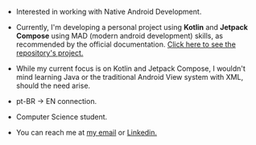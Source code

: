 - Interested in working with Native Android Development.

- Currently, I'm developing a personal project using **Kotlin** and **Jetpack Compose** using MAD (modern android development) skills, as recommended by the official documentation. [Click here to see the repository's project.](https://github.com/machado001/hangman)

- While my current focus is on Kotlin and Jetpack Compose, I wouldn't mind learning Java or the traditional Android View system with XML, should the need arise.

- pt-BR -> EN connection.
- Computer Science student.
- You can reach me at [my email](mailto:machadowg@gmail.com) or [Linkedin.](https://www.linkedin.com/in/machado001/)

